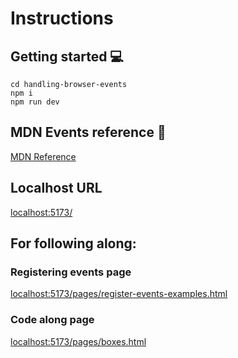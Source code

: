 # Instructions

## Getting started 💻
```
cd handling-browser-events
npm i
npm run dev
```

## MDN Events reference 🦊
[MDN Reference](https://developer.mozilla.org/en-US/docs/Web/Events#event_listing)

## Localhost URL
[localhost:5173/](http://localhost:5173/)

## For following along:

### Registering events page
[localhost:5173/pages/register-events-examples.html](http://localhost:5173/pages/register-events-examples.html)

### Code along page
[localhost:5173/pages/boxes.html](http://localhost:5173/pages/boxes.html)

